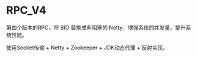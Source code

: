 # RPC_V4
第四个版本的RPC，将 BIO 替换成非阻塞的 Netty，增强系统的并发量，提升系统性能。

使用Socket传输 + Netty + Zookeeper + JDK动态代理 + 反射实现。
